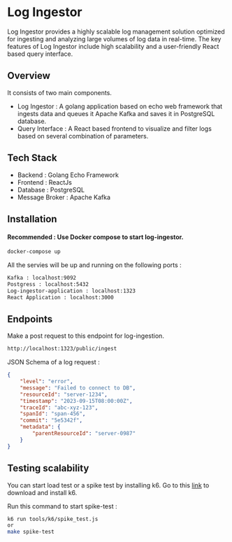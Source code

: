 
# Log Ingestor

Log Ingestor provides a highly scalable log management solution optimized for ingesting and analyzing large volumes of log data in real-time. The key features of Log Ingestor include high scalability and a user-friendly React based query interface.

## Overview 

It consists of two main components.

- Log Ingestor : A golang application based on echo web framework that ingests data and    queues it Apache Kafka and saves it in PostgreSQL database.
- Query Interface : A React based frontend to visualize and filter logs based on several combination of parameters.

## Tech Stack

- Backend : Golang Echo Framework
- Frontend : ReactJs
- Database : PostgreSQL
- Message Broker : Apache Kafka

## Installation

#### Recommended : Use Docker compose to start log-ingestor.

```bash
docker-compose up
```

All the servies will be up and running on the following ports : 

```bash
Kafka : localhost:9092
Postgress : localhost:5432
Log-ingestor-application : localhost:1323
React Application : localhost:3000
```

## Endpoints 

Make a post request to this endpoint for log-ingestion.

```bash
http://localhost:1323/public/ingest
```

JSON Schema of a log request : 
```json
{
	"level": "error",
	"message": "Failed to connect to DB",
    "resourceId": "server-1234",
	"timestamp": "2023-09-15T08:00:00Z",
	"traceId": "abc-xyz-123",
    "spanId": "span-456",
    "commit": "5e5342f",
    "metadata": {
        "parentResourceId": "server-0987"
    }
}
```

## Testing scalability

You can start load test or a spike test by installing k6. 
Go to this [link](https://grafana.com/docs/k6/latest/get-started/installation) to download and install k6. 

Run this command to start spike-test : 

```bash
k6 run tools/k6/spike_test.js
or
make spike-test
```
  



